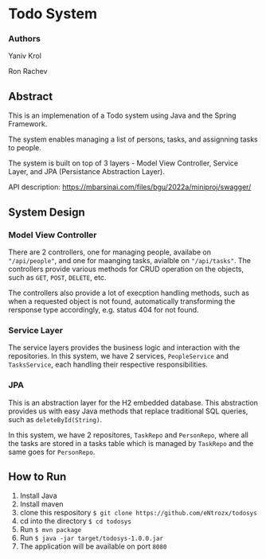 # Todo System

### Authors

Yaniv Krol

Ron Rachev

## Abstract

This is an implemenation of a Todo system using Java and the Spring Framework.

The system enables managing a list of persons, tasks, and assignning tasks to people.

The system is built on top of 3 layers - Model View Controller, Service Layer, and JPA (Persistance Abstraction Layer).

API description: https://mbarsinai.com/files/bgu/2022a/miniproj/swagger/

## System Design

### Model View Controller

There are 2 controllers, one for managing people, availabe on `"/api/people"`, and one for maanging tasks, avialble on `"/api/tasks"`. The controllers provide various methods for CRUD operation on the objects, such as `GET`, `POST`, `DELETE`, etc.

The controllers also provide a lot of execption handling methods, such as when a requested object is not found, automatically transforming the rersponse type accordingly, e.g. status 404 for not found.

### Service Layer

The service layers provides the business logic and interaction with the repositories. In this system, we have 2 services, `PeopleService` and `TasksService`, each handling their respective responsibilities.

### JPA

This is an abstraction layer for the H2 embedded database. This abstraction provides us with easy Java methods that replace traditional SQL queries, such as `deleteById(String)`.

In this system, we have 2 repositores, `TaskRepo` and `PersonRepo`, where all the tasks are stored in a tasks table which is managed by `TaskRepo` and the same goes for `PersonRepo`.

## How to Run

1. Install Java
2. Install maven
3. clone this respository `$ git clone https://github.com/eNtrozx/todosys`
4. cd into the directory `$ cd todosys`
5. Run `$ mvn package`
6. Run `$ java -jar target/todosys-1.0.0.jar`
7. The application will be available on port `8080`
